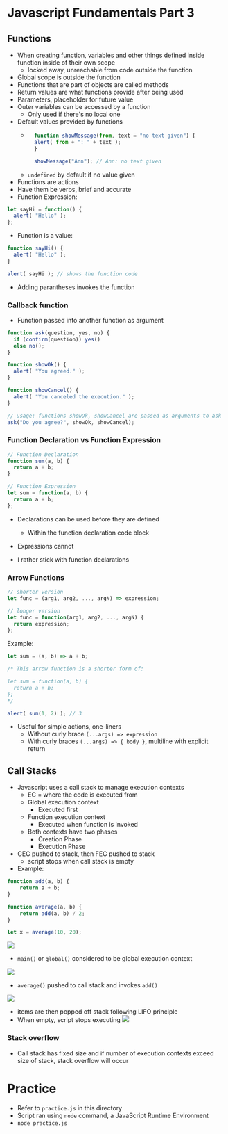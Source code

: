 # Javascript Fundamentals Part 3

## Functions
* When creating function, variables and other things defined inside function inside of their own scope
    * locked away, unreachable from code outside the function
* Global scope is outside the function
* Functions that are part of objects are called methods
* Return values are what functions provide after being used
* Parameters, placeholder for future value
* Outer variables can be accessed by a function
    * Only used if there's no local one
* Default values provided by functions
    * ```javascript
        function showMessage(from, text = "no text given") {
        alert( from + ": " + text );
        }

        showMessage("Ann"); // Ann: no text given

      ```
    * `undefined` by default if no value given
* Functions are actions
* Have them be verbs, brief and accurate
* Function Expression:
```javascript
let sayHi = function() {
  alert( "Hello" );
};
```
* Function is a value:
```javascript
function sayHi() {
  alert( "Hello" );
}

alert( sayHi ); // shows the function code
```
* Adding parantheses invokes the function

### Callback function
* Function passed into another function as argument
```javascript
function ask(question, yes, no) {
  if (confirm(question)) yes()
  else no();
}

function showOk() {
  alert( "You agreed." );
}

function showCancel() {
  alert( "You canceled the execution." );
}

// usage: functions showOk, showCancel are passed as arguments to ask
ask("Do you agree?", showOk, showCancel);
```

### Function Declaration vs Function Expression
```javascript
// Function Declaration
function sum(a, b) {
  return a + b;
}

// Function Expression
let sum = function(a, b) {
  return a + b;
};
```
* Declarations can be used before they are defined
    * Within the function declaration code block
* Expressions cannot

* I rather stick with function declarations

### Arrow Functions
```javascript
// shorter version
let func = (arg1, arg2, ..., argN) => expression;

// longer version
let func = function(arg1, arg2, ..., argN) {
  return expression;
};
```
Example:
```javascript
let sum = (a, b) => a + b;

/* This arrow function is a shorter form of:

let sum = function(a, b) {
  return a + b;
};
*/

alert( sum(1, 2) ); // 3
```
* Useful for simple actions, one-liners
    * Without curly brace `(...args) => expression`
    * With curly braces `(...args) => { body }`, multiline with explicit return

## Call Stacks
* Javascript uses a call stack to manage execution contexts
    * EC = where the code is executed from
    * Global execution context
        * Executed first
    * Function execution context
        * Executed when function is invoked
    * Both contexts have two phases
        * Creation Phase
        * Execution Phase
* GEC pushed to stack, then FEC pushed to stack
    * script stops when call stack is empty
* Example:
```javascript
function add(a, b) {
    return a + b;
}

function average(a, b) {
    return add(a, b) / 2;
}

let x = average(10, 20);
```
![](https://www.javascripttutorial.net/wp-content/uploads/2019/12/JavaScript-Call-Stack-main.png)
* `main()` or `global()` considered to be global execution context

![](https://www.javascripttutorial.net/wp-content/uploads/2019/12/JavaScript-Call-Stack-step-2.png)

* `average()` pushed to call stack and invokes `add()`

![](https://www.javascripttutorial.net/wp-content/uploads/2019/12/JavaScript-Call-Stack-step-3.png)

* items are then popped off stack following LIFO principle
* When empty, script stops executing
![](https://www.javascripttutorial.net/wp-content/uploads/2019/12/JavaScript-Call-Stack.png)

### Stack overflow
* Call stack has fixed size and if number of execution contexts exceed size of stack, stack overflow will occur

# Practice
* Refer to `practice.js` in this directory
* Script ran using `node` command, a JavaScript Runtime Environment
* `node practice.js`
